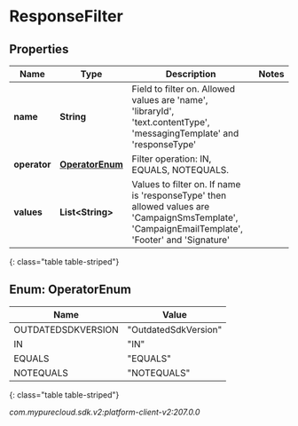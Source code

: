 # ResponseFilter


## Properties

| Name | Type | Description | Notes |
| ------------ | ------------- | ------------- | ------------- |
| **name** | **String** | Field to filter on. Allowed values are 'name', 'libraryId', 'text.contentType', 'messagingTemplate' and 'responseType' |  |
| **operator** | [**OperatorEnum**](#Enum--OperatorEnum) | Filter operation: IN, EQUALS, NOTEQUALS. |  |
| **values** | **List&lt;String&gt;** | Values to filter on. If name is 'responseType' then allowed values are 'CampaignSmsTemplate', 'CampaignEmailTemplate', 'Footer' and 'Signature' |  |
{: class="table table-striped"}


## Enum: OperatorEnum

| Name | Value |
| ---- | ----- |
| OUTDATEDSDKVERSION | &quot;OutdatedSdkVersion&quot; | 
| IN | &quot;IN&quot; | 
| EQUALS | &quot;EQUALS&quot; | 
| NOTEQUALS | &quot;NOTEQUALS&quot; | 
{: class="table table-striped"}




_com.mypurecloud.sdk.v2:platform-client-v2:207.0.0_

